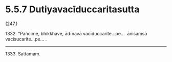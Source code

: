 

# 5.5.7 Dutiyavacīduccaritasutta




(247.)

1332\. “Pañcime, bhikkhave, ādīnavā vacīduccarite…pe…  ānisaṃsā vacīsucarite…pe… .

---

1333\. Sattamaṃ.





